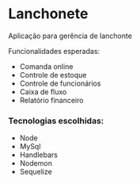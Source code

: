 # Lanchonete

Aplicação para gerência de lanchonte

Funcionalidades esperadas:

- Comanda online
- Controle de estoque
- Controle de funcionários
- Caixa de fluxo
- Relatório financeiro

### Tecnologias escolhidas:

- Node
- MySql
- Handlebars
- Nodemon
- Sequelize
